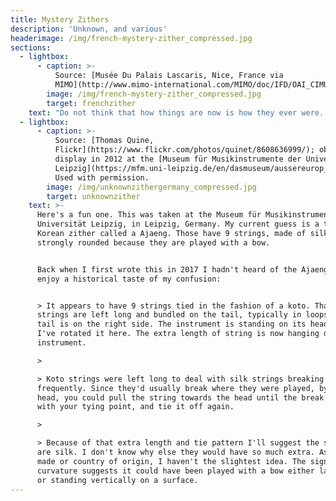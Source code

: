 ```yaml
---
title: Mystery Zithers
description: 'Unknown, and various'
headerimage: /img/french-mystery-zither_compressed.jpg
sections:
  - lightbox:
      - caption: >-
          Source: [Musée Du Palais Lascaris, Nice, France via
          MIMO](http://www.mimo-international.com/MIMO/doc/IFD/OAI_CIMU_ALOES_0864140)
        image: /img/french-mystery-zither_compressed.jpg
        target: frenchzither
    text: "Do not think that how things are now is how they ever were. Instruments change with time. Millions of people have experimented with different musical ideas and shapes over humanity’s history. Here are some examples of those varieties.\n\nHere's a treat. It comes to us from a[ MIMO entry from the Musée Du Palais Lascaris](http://www.mimo-international.com/MIMO/doc/IFD/OAI_CIMU_ALOES_0864140).\n\n\r\n\nMy French is terrible, but I discern it mentions 26 strings wound around 13 posts, possibly doubling back on themselves. It comes from 1800s China. \r\n\n\r\n\nTapping into my knowledge of physics I'm guessing the posts by the fixed bridge are an anchor, the diagonal line of posts keep the string off the soundboard, and the line of posts at the top are the tuning pegs, possibly hand-wound based on the spacing and how they seem to taper flat, like the pin second from the right. But that's just a theory! It's 93cm/ ~36 inches long so a great deal shorter than mainstream zhengs.\r\n\n\r\n\nAs for the doubling back, perhaps the were looking for an effect similar to today's 12-string guitars? Or perhaps it's supposed to be struck like a hammer dulcimer."
  - lightbox:
      - caption: >-
          Source: [Thomas Quine,
          Flickr](https://www.flickr.com/photos/quinet/8608636999/); object on
          display in 2012 at the [Museum für Musikinstrumente der Universität
          Leipzig](https://mfm.uni-leipzig.de/en/dasmuseum/aussereurop_Musinstr.php).
          Used with permission.
        image: /img/unknownzithergermany_compressed.jpg
        target: unknownzither
    text: >-
      Here's a fun one. This was taken at the Museum für Musikinstrumente der
      Universität Leipzig, in Leipzig, Germany. My current guess is a type of
      Korean zither called a Ajaeng. Those have 9 strings, made of silk, and are
      strongly rounded because they are played with a bow. 


      Back when I first wrote this in 2017 I hadn't heard of the Ajaeng, so
      enjoy a historical taste of my confusion:


      > It appears to have 9 strings tied in the fashion of a koto. That is, the
      strings are left long and bundled on the tail, typically in loops. The
      tail is on the right side. The instrument is standing on its head, though
      I've rotated it here. The extra length of string is now hanging down the
      instrument.

      >

      > Koto strings were left long to deal with silk strings breaking
      frequently. Since they'd usually break where they were played, by the
      head, you could pull the string towards the head until the break was even
      with your tying point, and tie it off again. 

      >

      > Because of that extra length and tie pattern I'll suggest the strings
      are silk. I don't know why else they would have so much extra. As to date
      made or country of origin, I haven't the slightest idea. The significant
      curvature suggests it could have been played with a bow either laying flat
      or standing vertically on a surface.
---
```


